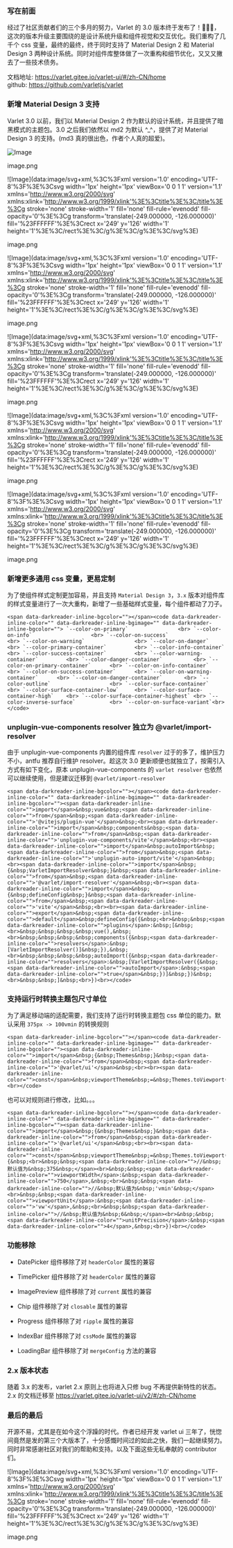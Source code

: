 ### 写在前面

经过了社区贡献者们的三个多月的努力，Varlet 的 3.0 版本终于发布了！🎉🎉🎉，这次的版本升级主要围绕的是设计系统升级和组件视觉和交互优化。我们重构了几千个 css 变量，最终的最终，终于同时支持了 Material Design 2 和 Material Design 3 两种设计系统。同时对组件库整体做了一次重构和细节优化，又又又撇去了一些技术债务。

文档地址: https://varlet.gitee.io/varlet-ui/#/zh-CN/home  
github: https://github.com/varletjs/varlet

### 新增 Material Design 3 支持

Varlet 3.0 以前，我们以 Material Design 2 作为默认的设计系统，并且提供了暗黑模式的主题包。3.0 之后我们依然以 md2 为默认 ^\_^，提供了对 Material Design 3 的支持。(md3 真的很出色，作者个人真的超爱)。

![Image](https://mmbiz.qpic.cn/mmbiz_png/lCQLg02gtibs91pniaBGq7jnPUVDf52ZmjEZ9iahk6WHaqvxGdZYM89RMAgAoqPWUasrN0BfIbhSkHYWsKWcXJgGw/640?wx_fmt=png&from=appmsg&tp=webp&wxfrom=5&wx_lazy=1&wx_co=1)

image.png

![Image](data:image/svg+xml,%3C%3Fxml version='1.0' encoding='UTF-8'%3F%3E%3Csvg width='1px' height='1px' viewBox='0 0 1 1' version='1.1' xmlns='http://www.w3.org/2000/svg' xmlns:xlink='http://www.w3.org/1999/xlink'%3E%3Ctitle%3E%3C/title%3E%3Cg stroke='none' stroke-width='1' fill='none' fill-rule='evenodd' fill-opacity='0'%3E%3Cg transform='translate(-249.000000, -126.000000)' fill='%23FFFFFF'%3E%3Crect x='249' y='126' width='1' height='1'%3E%3C/rect%3E%3C/g%3E%3C/g%3E%3C/svg%3E)

image.png

![Image](data:image/svg+xml,%3C%3Fxml version='1.0' encoding='UTF-8'%3F%3E%3Csvg width='1px' height='1px' viewBox='0 0 1 1' version='1.1' xmlns='http://www.w3.org/2000/svg' xmlns:xlink='http://www.w3.org/1999/xlink'%3E%3Ctitle%3E%3C/title%3E%3Cg stroke='none' stroke-width='1' fill='none' fill-rule='evenodd' fill-opacity='0'%3E%3Cg transform='translate(-249.000000, -126.000000)' fill='%23FFFFFF'%3E%3Crect x='249' y='126' width='1' height='1'%3E%3C/rect%3E%3C/g%3E%3C/g%3E%3C/svg%3E)

image.png

![Image](data:image/svg+xml,%3C%3Fxml version='1.0' encoding='UTF-8'%3F%3E%3Csvg width='1px' height='1px' viewBox='0 0 1 1' version='1.1' xmlns='http://www.w3.org/2000/svg' xmlns:xlink='http://www.w3.org/1999/xlink'%3E%3Ctitle%3E%3C/title%3E%3Cg stroke='none' stroke-width='1' fill='none' fill-rule='evenodd' fill-opacity='0'%3E%3Cg transform='translate(-249.000000, -126.000000)' fill='%23FFFFFF'%3E%3Crect x='249' y='126' width='1' height='1'%3E%3C/rect%3E%3C/g%3E%3C/g%3E%3C/svg%3E)

image.png

![Image](data:image/svg+xml,%3C%3Fxml version='1.0' encoding='UTF-8'%3F%3E%3Csvg width='1px' height='1px' viewBox='0 0 1 1' version='1.1' xmlns='http://www.w3.org/2000/svg' xmlns:xlink='http://www.w3.org/1999/xlink'%3E%3Ctitle%3E%3C/title%3E%3Cg stroke='none' stroke-width='1' fill='none' fill-rule='evenodd' fill-opacity='0'%3E%3Cg transform='translate(-249.000000, -126.000000)' fill='%23FFFFFF'%3E%3Crect x='249' y='126' width='1' height='1'%3E%3C/rect%3E%3C/g%3E%3C/g%3E%3C/svg%3E)

image.png

![Image](data:image/svg+xml,%3C%3Fxml version='1.0' encoding='UTF-8'%3F%3E%3Csvg width='1px' height='1px' viewBox='0 0 1 1' version='1.1' xmlns='http://www.w3.org/2000/svg' xmlns:xlink='http://www.w3.org/1999/xlink'%3E%3Ctitle%3E%3C/title%3E%3Cg stroke='none' stroke-width='1' fill='none' fill-rule='evenodd' fill-opacity='0'%3E%3Cg transform='translate(-249.000000, -126.000000)' fill='%23FFFFFF'%3E%3Crect x='249' y='126' width='1' height='1'%3E%3C/rect%3E%3C/g%3E%3C/g%3E%3C/svg%3E)

image.png

### 新增更多通用 css 变量，更易定制

为了使组件样式定制更加容易，并且支持 `Material Design 3`，`3.x` 版本对组件库的样式变量进行了一次大重构，新增了一些基础样式变量，每个组件都动了刀子。

```
<span data-darkreader-inline-bgcolor=""></span><code data-darkreader-inline-color="" data-darkreader-inline-bgimage="" data-darkreader-inline-bgcolor=""> `--color-on-primary`                <br> `--color-on-info`                   <br> `--color-on-success`                <br> `--color-on-warning`                <br> `--color-on-danger`                 <br> `--color-primary-container`         <br> `--color-info-container`            <br> `--color-success-container`         <br> `--color-warning-container`         <br> `--color-danger-container`          <br> `--color-on-primary-container`      <br> `--color-on-info-container`         <br> `--color-on-success-container`      <br> `--color-on-warning-container`      <br> `--color-on-danger-container`       <br> `--color-outline`                   <br> `--color-surface-container`        <br> `--color-surface-container-low`     <br> `--color-surface-container-high`    <br> `--color-surface-container-highest` <br> `--color-inverse-surface`           <br> `--color-on-surface-variant`<br></code>
```

### unplugin-vue-components resolver 独立为 @varlet/import-resolver

由于 unplugin-vue-components 内置的组件库 `resolver` 过于的多了，维护压力不小，antfu 推荐自行维护 resolver。趁这次 3.0 更新顺便也就独立了，按需引入方式有如下变化，原本 unplugin-vue-components 的 `varlet resolver` 也依然可以继续使用，但是建议迁移到 `@varlet/import-resolver`

```
<span data-darkreader-inline-bgcolor=""></span><code data-darkreader-inline-color="" data-darkreader-inline-bgimage="" data-darkreader-inline-bgcolor=""><span data-darkreader-inline-color="">import</span>&nbsp;vue&nbsp;<span data-darkreader-inline-color="">from</span>&nbsp;<span data-darkreader-inline-color="">'@vitejs/plugin-vue'</span>&nbsp;<br><span data-darkreader-inline-color="">import</span>&nbsp;components&nbsp;<span data-darkreader-inline-color="">from</span>&nbsp;<span data-darkreader-inline-color="">'unplugin-vue-components/vite'</span>&nbsp;<br><span data-darkreader-inline-color="">import</span>&nbsp;autoImport&nbsp;<span data-darkreader-inline-color="">from</span>&nbsp;<span data-darkreader-inline-color="">'unplugin-auto-import/vite'</span>&nbsp;<br><span data-darkreader-inline-color="">import</span>&nbsp;{&nbsp;VarletImportResolver&nbsp;}&nbsp;<span data-darkreader-inline-color="">from</span>&nbsp;<span data-darkreader-inline-color="">'@varlet/import-resolver'</span>&nbsp;<br><span data-darkreader-inline-color="">import</span>&nbsp;{&nbsp;defineConfig&nbsp;}&nbsp;<span data-darkreader-inline-color="">from</span>&nbsp;<span data-darkreader-inline-color="">'vite'</span>&nbsp;<br><br><span data-darkreader-inline-color="">export</span>&nbsp;<span data-darkreader-inline-color="">default</span>&nbsp;defineConfig({&nbsp;<br>&nbsp;&nbsp;<span data-darkreader-inline-color="">plugins</span>:&nbsp;[&nbsp;<br>&nbsp;&nbsp;&nbsp;&nbsp;vue(),&nbsp;<br>&nbsp;&nbsp;&nbsp;&nbsp;components({&nbsp;<span data-darkreader-inline-color="">resolvers</span>:&nbsp;[VarletImportResolver()]&nbsp;}),&nbsp;<br>&nbsp;&nbsp;&nbsp;&nbsp;autoImport({&nbsp;<span data-darkreader-inline-color="">resolvers</span>:&nbsp;[VarletImportResolver({&nbsp;<span data-darkreader-inline-color="">autoImport</span>:&nbsp;<span data-darkreader-inline-color="">true</span>&nbsp;})]&nbsp;})&nbsp;<br>&nbsp;&nbsp;]&nbsp;<br>})<br></code>
```

### 支持运行时转换主题包尺寸单位

为了满足移动端的适配需要，我们支持了运行时转换主题包 css 单位的能力。默认采用 `375px -> 100vmin` 的转换规则

```
<span data-darkreader-inline-bgcolor=""></span><code data-darkreader-inline-color="" data-darkreader-inline-bgimage="" data-darkreader-inline-bgcolor=""><span data-darkreader-inline-color="">import</span>&nbsp;{&nbsp;Themes&nbsp;}&nbsp;<span data-darkreader-inline-color="">from</span>&nbsp;<span data-darkreader-inline-color="">'@varlet/ui'</span>&nbsp;<br><br><span data-darkreader-inline-color="">const</span>&nbsp;viewportTheme&nbsp;=&nbsp;Themes.toViewport(Themes.md3Dark)<br></code>
```

也可以对规则进行修改，比如。。。

```
<span data-darkreader-inline-bgcolor=""></span><code data-darkreader-inline-color="" data-darkreader-inline-bgimage="" data-darkreader-inline-bgcolor=""><span data-darkreader-inline-color="">import</span>&nbsp;{&nbsp;Themes&nbsp;}&nbsp;<span data-darkreader-inline-color="">from</span>&nbsp;<span data-darkreader-inline-color="">'@varlet/ui'</span>&nbsp;<br><br><span data-darkreader-inline-color="">const</span>&nbsp;viewportTheme&nbsp;=&nbsp;Themes.toViewport(Themes.md3Dark,&nbsp;{&nbsp;<br>&nbsp;&nbsp;<span data-darkreader-inline-color="">//&nbsp;默认值为&nbsp;375&nbsp;</span><br>&nbsp;&nbsp;<span data-darkreader-inline-color="">viewportWidth</span>:&nbsp;<span data-darkreader-inline-color="">750</span>,&nbsp;<br>&nbsp;&nbsp;<span data-darkreader-inline-color="">//&nbsp;默认值为&nbsp;'vmin'&nbsp;</span><br>&nbsp;&nbsp;<span data-darkreader-inline-color="">viewportUnit</span>:&nbsp;<span data-darkreader-inline-color="">'vw'</span>,&nbsp;<br>&nbsp;&nbsp;<span data-darkreader-inline-color="">//&nbsp;默认值为&nbsp;6&nbsp;</span><br>&nbsp;&nbsp;<span data-darkreader-inline-color="">unitPrecision</span>:&nbsp;<span data-darkreader-inline-color="">4</span>,&nbsp;<br>})<br></code>
```

### 功能移除

-   DatePicker 组件移除了对 `headerColor` 属性的兼容
    
-   TimePicker 组件移除了对 `headerColor` 属性的兼容
    
-   ImagePreview 组件移除了对 `current` 属性的兼容
    
-   Chip 组件移除了对 `closable` 属性的兼容
    
-   Progress 组件移除了对 `ripple` 属性的兼容
    
-   IndexBar 组件移除了对 `cssMode` 属性的兼容
    
-   LoadingBar 组件移除了对 `mergeConfig` 方法的兼容
    

### 2.x 版本状态

随着 3.x 的发布，varlet 2.x 原则上也将进入只修 bug 不再提供新特性的状态。2.x 的文档迁移至 https://varlet.gitee.io/varlet-ui/v2/#/zh-CN/home

### 最后的最后

开源不易，尤其是在如今这个浮躁的时代。作者已经开发 varlet ui 三年了，恍惚间竟然是发的第三个大版本了，十分感慨时间过的如此之快，我们一起继续努力。同时非常感谢社区对我们的帮助和支持。以及下面这些无私奉献的 contributor 们。

![Image](data:image/svg+xml,%3C%3Fxml version='1.0' encoding='UTF-8'%3F%3E%3Csvg width='1px' height='1px' viewBox='0 0 1 1' version='1.1' xmlns='http://www.w3.org/2000/svg' xmlns:xlink='http://www.w3.org/1999/xlink'%3E%3Ctitle%3E%3C/title%3E%3Cg stroke='none' stroke-width='1' fill='none' fill-rule='evenodd' fill-opacity='0'%3E%3Cg transform='translate(-249.000000, -126.000000)' fill='%23FFFFFF'%3E%3Crect x='249' y='126' width='1' height='1'%3E%3C/rect%3E%3C/g%3E%3C/g%3E%3C/svg%3E)

image.png